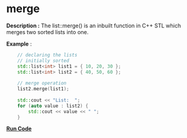 # merge

**Description :** The list::merge() is an inbuilt function in C++ STL which merges two sorted lists into one. 
 
**Example** :
```cpp
    // declaring the lists 
    // initially sorted 
    std::list<int> list1 = { 10, 20, 30 }; 
    std::list<int> list2 = { 40, 50, 60 }; 
  
    // merge operation 
    list2.merge(list1); 
  
    std::cout << "List:  "; 
    for (auto value : list2) {
        std::cout << value << " "; 
    }

```
**[Run Code](https://rextester.com/DREQ93618)**
